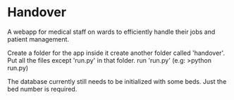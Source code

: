 # Handover
A webapp for medical staff on wards to efficiently handle their jobs and patient management.

Create a folder for the app inside it create another folder called 'handover'.
Put all the files except 'run.py' in that folder.
run 'run.py' (e.g: >python run.py)

The database currently still needs to be initialized with some beds. Just the bed number is required.
